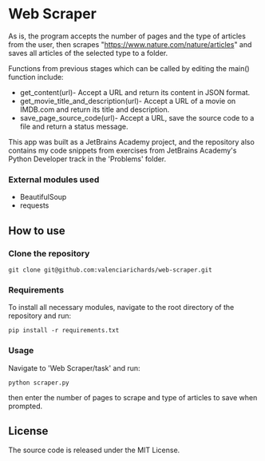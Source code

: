 # Web Scraper

As is, the program accepts the number of pages and the type of articles from the user, then scrapes "https://www.nature.com/nature/articles" and saves all articles of the selected type to a folder.

Functions from previous stages which can be called by editing the main() function include:

- get_content(url)- Accept a URL and return its content in JSON format.
- get_movie_title_and_description(url)- Accept a URL of a movie on IMDB.com and return its title and description.
- save_page_source_code(url)- Accept a URL, save the source code to a file and return a status message.

This app was built as a JetBrains Academy project, and the repository also contains my code snippets from exercises from JetBrains Academy's Python Developer track in the 'Problems' folder.

### External modules used

- BeautifulSoup
- requests


## How to use


### Clone the repository
```
git clone git@github.com:valenciarichards/web-scraper.git
```

### Requirements

To install all necessary modules, navigate to the root directory of the repository and run: 

```
pip install -r requirements.txt
```

### Usage

Navigate to 'Web Scraper/task' and run:

```
python scraper.py
```
then enter the number of pages to scrape and type of articles to save when prompted.


## License

The source code is released under the MIT License.
